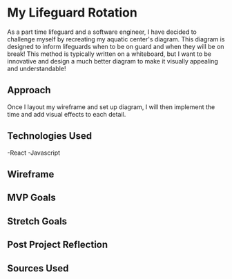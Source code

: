 # My Lifeguard Rotation

As a part time lifeguard and a software engineer, I have decided to challenge myself by recreating my aquatic center's diagram. This diagram is designed to inform lifeguards when to be on guard and when they will be on break! This method is typically written on a whiteboard, but I want to be innovative and design a much better diagram to make it visually appealing and understandable!

## Approach
Once I layout my wireframe and set up diagram, I will then implement the time and add visual effects to each detail.

## Technologies Used
-React
-Javascript

## Wireframe

## MVP Goals


## Stretch Goals
## Post Project Reflection
## Sources Used